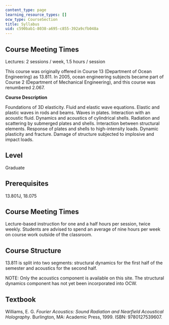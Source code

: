 ```yaml
---
content_type: page
learning_resource_types: []
ocw_type: CourseSection
title: Syllabus
uid: c590bab1-8038-a695-c855-392a9cfb048a
---
```


Course Meeting Times
--------------------

Lectures: 2 sessions / week, 1.5 hours / session  

This course was originally offered in Course 13 (Department of Ocean Engineering) as 13.811. In 2005, ocean engineering subjects became part of Course 2 (Department of Mechanical Engineering), and this course was renumbered 2.067.

**Course Description**

Foundations of 3D elasticity. Fluid and elastic wave equations. Elastic and plastic waves in rods and beams. Waves in plates. Interaction with an acoustic fluid. Dynamics and acoustics of cylindrical shells. Radiation and scattering by submerged plates and shells. Interaction between structural elements. Response of plates and shells to high-intensity loads. Dynamic plasticity and fracture. Damage of structure subjected to implosive and impact loads.

Level
-----

Graduate

Prerequisites
-------------

13.801J, 18.075

Course Meeting Times
--------------------

Lecture-based instruction for one and a half hours per session, twice weekly. Students are advised to spend an average of nine hours per week on course work outside of the classroom.

Course Structure
----------------

13.811 is split into two segments: structural dynamics for the first half of the semester and acoustics for the second half.

NOTE: Only the acoustics component is available on this site. The structural dynamics component has not yet been incorporated into OCW.

Textbook
--------

Williams, E. G. _Fourier Acoustics: Sound Radiation and Nearfield Acoustical Holography_. Burlington, MA: Academic Press, 1999. ISBN: 9780127539607.